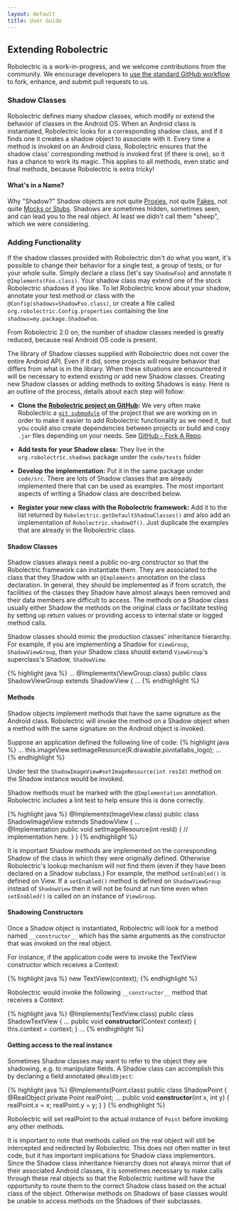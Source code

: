 ```yaml
---
layout: default
title: User Guide
---
```


## Extending Robolectric
Robolectric is a work-in-progress, and we welcome contributions from the community. We encourage developers to [use the standard GitHub workflow](http://help.github.com/fork-a-repo/ "Help.GitHub - Fork A Repo") to fork, enhance, and submit pull requests to us.

### Shadow Classes
Robolectric defines many shadow classes, which modify or extend the behavior of classes in the Android OS. When an Android class is instantiated, Robolectric looks for a corresponding shadow class, and if it finds one it creates a shadow object to associate with it. Every time a method is invoked on an Android class, Robolectric ensures that the shadow class' corresponding method is invoked first (if there is one), so it has a chance to work its magic. This applies to all methods, even static and final methods, because Robolectric is extra tricky!

#### What's in a Name?
Why "Shadow?" Shadow objects are not quite [Proxies](http://en.wikipedia.org/wiki/Proxy_pattern "Proxy pattern - Wikipedia, the free encyclopedia"), not quite [Fakes](http://c2.com/cgi/wiki?FakeObject "Fake Object"), not quite [Mocks or Stubs](http://martinfowler.com/articles/mocksArentStubs.html#TheDifferenceBetweenMocksAndStubs "Mocks Aren't Stubs"). Shadows are sometimes hidden, sometimes seen, and can lead you to the real object. At least we didn't call them "sheep", which we were considering.

### Adding Functionality
If the shadow classes provided with Robolectric don't do what you want, it's possible to change their behavior for a single test, a group of tests, or for your whole suite. Simply declare a class (let's say <code>ShadowFoo</code>) and annotate it <code>@Implements(Foo.class)</code>. Your shadow class may extend one of the stock Robolectric shadows if you like. To let Robolectric know about your shadow, annotate your test method or class with the <code>@Config(shadows=ShadowFoo.class)</code>, or create a file called <code>org.robolectric.Config.properties</code> containing the line <code>shadows=my.package.ShadowFoo</code>.

From Robolectric 2.0 on, the number of shadow classes needed is greatly reduced, because real Android OS code is present.

The library of Shadow classes supplied with Robolectric does not cover the entire Android API. Even if it did, some projects will require behavior that differs from what is in the library. When these situations are encountered it will be necessary to extend existing or add new Shadow classes. Creating new Shadow classes or adding methods to exiting Shadows is easy. Here is an outline of the process, details about each step will follow:

- **Clone the [Robolectric project on GitHub](https://github.com/robolectric/robolectric/):**
We very often make Robolectric a [`git submodule`](http://book.git-scm.com/5_submodules.html "Git Book - Submodules") of the project that we are working on in order to make it easier to add Robolectric functionality as we need it, but you could also create dependencies between projects or build and copy `.jar` files depending on your needs. See [GitHub - Fork A Repo](http://help.github.com/fork-a-repo/ "Help.GitHub - Fork A Repo").

- **Add tests for your Shadow class:**
They live in the `org.robolectric.shadows` package under the `code/tests` folder

- **Develop the implementation:**
Put it in the same package under `code/src`. There are lots of Shadow classes that are already implemented there that can be used as examples. The most important aspects of writing a Shadow class are described below.

- **Register your new class with the Robolectric framework:**
Add it to the list returned by `Robolectric.getDefaultShadowClasses()` and also add an implementation of `Robolectric.shadowOf()`. Just duplicate the examples that are already in the Robolectric class.

#### Shadow Classes
Shadow classes always need a public no-arg constructor so that the Robolectric framework can instantiate them. They are associated to the class that they Shadow with an `@Implements` annotation on the class declaration. In general, they should be implemented as if from scratch, the facilities of the classes they Shadow have almost always been removed and their data members are difficult to access. The methods on a Shadow class usually either Shadow the methods on the original class or facilitate testing by setting up return values or providing access to internal state or logged method calls.

Shadow classes should mimic the production classes' inheritance hierarchy. For example, if you are implementing a Shadow for `ViewGroup`, `ShadowViewGroup`, then your Shadow class should extend `ViewGroup`'s superclass's Shadow, `ShadowView`.  

{% highlight java %}
  ...
  @Implements(ViewGroup.class)
  public class ShadowViewGroup extends ShadowView {
  ...
{% endhighlight %}

#### Methods
Shadow objects implement methods that have the same signature as the Android class. Robolectric will invoke the method on a Shadow object when a method with the same signature on the Android object is invoked.

Suppose an application defined the following line of code:
{% highlight java %}
  ...
  this.imageView.setImageResource(R.drawable.pivotallabs_logo);
  ...
{% endhighlight %}

Under test the `ShadowImageView#setImageResource(int resId)` method on the Shadow instance would be invoked.

Shadow methods must be marked with the `@Implementation` annotation. Robolectric includes a lint test to help ensure this is done correctly.

{% highlight java %}
@Implements(ImageView.class)
public class ShadowImageView extends ShadowView {
  ...	
  @Implementation
  public void setImageResource(int resId) {
    // implementation here.
  }
}
{% endhighlight %}

It is important Shadow methods are implemented on the corresponding Shadow of the class in which they were originally defined. Otherwise Robolectric's lookup mechanism will not find them (even if they have been declared on a Shadow subclass.) For example, the method `setEnabled()` is defined on View. If a `setEnabled()` method is defined on `ShadowViewGroup` instead of `ShadowView` then it will not be found at run time even when `setEnabled()` is called on an instance of `ViewGroup`. 

#### Shadowing Constructors
Once a Shadow object is instantiated, Robolectric will look for a method named  `__constructor__` which has the same arguments as the constructor that was invoked on the real object.

For instance, if the application code were to invoke the TextView constructor which receives a Context:

{% highlight java %}
new TextView(context);
{% endhighlight %}

Robolectric would invoke the following  `__constructor__` method that receives a Context:

{% highlight java %}
@Implements(TextView.class)
public class ShadowTextView {
  ...
  public void __constructor__(Context context) {
    this.context = context;
  }
  ...
{% endhighlight %}

#### Getting access to the real instance
Sometimes Shadow classes may want to refer to the object they are shadowing, e.g. to manipulate fields. A Shadow class can accomplish this by declaring a field annotated `@RealObject`:

{% highlight java %}
@Implements(Point.class)
public class ShadowPoint {
  @RealObject private Point realPoint;
  ...
  public void __constructor__(int x, int y) {
    realPoint.x = x;
    realPoint.y = y;
  }
}
{% endhighlight %}

Robolectric will set realPoint to the actual instance of  `Point` before invoking any other methods.

It is important to note that methods called on the real object will still be intercepted and redirected by Robolectric. This does not often matter in test code, but it has important implications for Shadow class implementors. Since the Shadow class inheritance hierarchy does not always mirror that of their associated Android classes, it is sometimes necessary to make calls through these real objects so that the Robolectric runtime will have the opportunity to route them to the correct Shadow class based on the actual class of the object. Otherwise methods on Shadows of base classes would be unable to access methods on the Shadows of their subclasses.
